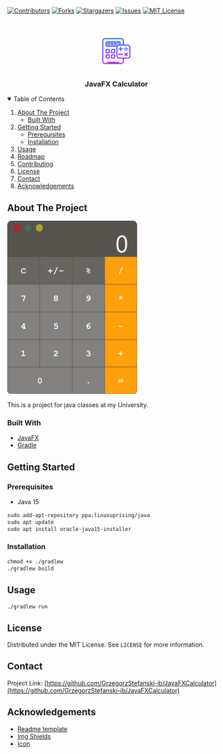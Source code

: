 
[![Contributors][contributors-shield]][contributors-url]
[![Forks][forks-shield]][forks-url]
[![Stargazers][stars-shield]][stars-url]
[![Issues][issues-shield]][issues-url]
[![MIT License][license-shield]][license-url]



<!-- PROJECT LOGO -->
<br />
<p align="center">
  <a href="https://github.com/GrzegorzStefanski-ib/JavaFXCalculator">
    <img src="images/icon.svg" alt="Icon" width="80" height="80">
  </a>

  <h3 align="center">JavaFX Calculator</h3>

</p>



<!-- TABLE OF CONTENTS -->
<details open="open">
  <summary>Table of Contents</summary>
  <ol>
    <li>
      <a href="#about-the-project">About The Project</a>
      <ul>
        <li><a href="#built-with">Built With</a></li>
      </ul>
    </li>
    <li>
      <a href="#getting-started">Getting Started</a>
      <ul>
        <li><a href="#prerequisites">Prerequisites</a></li>
        <li><a href="#installation">Installation</a></li>
      </ul>
    </li>
    <li><a href="#usage">Usage</a></li>
    <li><a href="#roadmap">Roadmap</a></li>
    <li><a href="#contributing">Contributing</a></li>
    <li><a href="#license">License</a></li>
    <li><a href="#contact">Contact</a></li>
    <li><a href="#acknowledgements">Acknowledgements</a></li>
  </ol>
</details>



<!-- ABOUT THE PROJECT -->
## About The Project

![Product Name Screen Shot][product-screenshot]

This is a project for java classes at my University.

### Built With

* [JavaFX](https://openjfx.io/)
* [Gradle](https://gradle.org/)



<!-- GETTING STARTED -->
## Getting Started


### Prerequisites

* Java 15

``` 
sudo add-apt-repository ppa:linuxuprising/java
sudo apt update
sudo apt install oracle-java15-installer
```

### Installation

```
chmod +x ./gradlew
./gradlew build
```

<!-- USAGE EXAMPLES -->
## Usage

```
./gradlew run
```

<!-- LICENSE -->
## License

Distributed under the MIT License. See `LICENSE` for more information.



<!-- CONTACT -->
## Contact

Project Link: [https://github.com/GrzegorzStefanski-ib/JavaFXCalculator](https://github.com/GrzegorzStefanski-ib/JavaFXCalculator)



<!-- ACKNOWLEDGEMENTS -->
## Acknowledgements
* [Readme template](https://github.com/othneildrew/Best-README-Template)
* [Img Shields](https://shields.io)
* [Icon](https://visualpharm.com/free-icons/calculator-595b40b65ba036ed117d433f)


<!-- MARKDOWN LINKS & IMAGES -->
<!-- https://www.markdownguide.org/basic-syntax/#reference-style-links -->
[contributors-shield]: https://img.shields.io/github/contributors/GrzegorzStefanski-ib/JavaFXCalculator.svg
[contributors-url]: https://github.com/GrzegorzStefanski-ib/JavaFXCalculator/graphs/contributors
[forks-shield]: https://img.shields.io/github/forks/GrzegorzStefanski-ib/JavaFXCalculator.svg
[forks-url]: https://github.com/GrzegorzStefanski-ib/JavaFXCalculator/network/members
[stars-shield]: https://img.shields.io/github/stars/GrzegorzStefanski-ib/JavaFXCalculator.svg
[stars-url]: https://github.com/GrzegorzStefanski-ib/JavaFXCalculator/stargazers
[issues-shield]: https://img.shields.io/github/issues/GrzegorzStefanski-ib/JavaFXCalculator.svg
[issues-url]: https://github.com/GrzegorzStefanski-ib/JavaFXCalculator/issues
[license-shield]: https://img.shields.io/badge/License-MIT-yellow.svg
[license-url]: https://github.com/GrzegorzStefanski-ib/JavaFXCalculator/blob/master/LICENSE
[product-screenshot]: images/product.png
